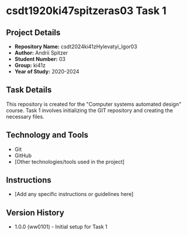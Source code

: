 # csdt1920ki47spitzeras03 Task 1

## Project Details
- **Repository Name:** csdt2024ki41zHylevatyi_Igor03
- **Author:** Andrii Spitzer
- **Student Number:** 03
- **Group:** ki41z
- **Year of Study:** 2020-2024

## Task Details
This repository is created for the "Computer systems automated design" course. Task 1 involves initializing the GIT repository and creating the necessary files.

## Technology and Tools
- Git
- GitHub
- [Other technologies/tools used in the project]

## Instructions
- [Add any specific instructions or guidelines here]

## Version History
- 1.0.0 (ww0101) - Initial setup for Task 1